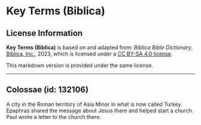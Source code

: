 # Key Terms (Biblica)

## License Information

**Key Terms (Biblica)** is based on and adapted from: _Biblica Bible Dictionary_, [Biblica, Inc.](https://www.biblica.com/), 2023, which is licensed under a [CC BY-SA 4.0 license](https://creativecommons.org/licenses/by-sa/4.0/legalcode.en).

This markdown version is provided under the same license.



--------------------------------

## Colossae (id: 132106)

A city in the Roman territory of Asia Minor in what is now called Turkey. Epaphras shared the message about Jesus there and helped start a church. Paul wrote a letter to the church there.


